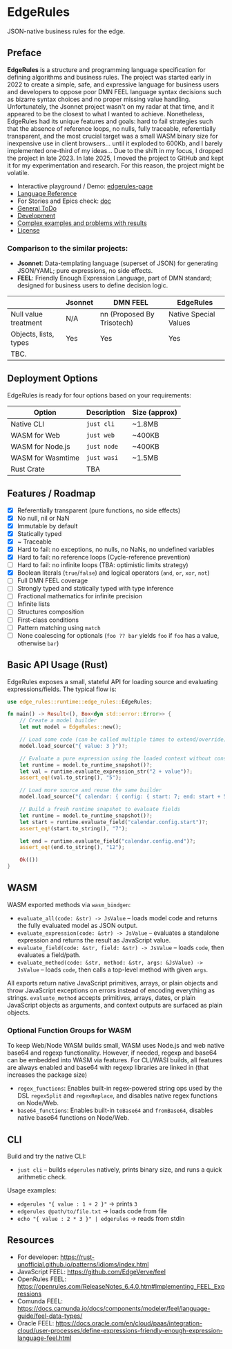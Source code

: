 # EdgeRules

JSON-native business rules for the edge.

## Preface

**EdgeRules** is a structure and programming language specification for defining algorithms and business rules.
The project was started early in 2022 to create a simple, safe, and expressive language for business users and
developers
to oppose poor DMN FEEL language syntax decisions such as bizarre syntax choices and no proper missing value handling.
Unfortunately, the Jsonnet project wasn't on my radar at that time, and it
appeared to be the closest to what I wanted to achieve. Nonetheless, EdgeRules had its unique features and goals:
hard to fail strategies such that the absence of reference loops, no nulls, fully traceable, referentially transparent,
and the most crucial target was a small WASM binary size for inexpensive use in client browsers... until it exploded to
600Kb,
and I barely implemented one-third of my ideas... Due to the shift in my focus, I dropped the project in late 2023.
In late 2025, I moved the project to GitHub and kept it for my experimentation and research. For this reason, the
project might be volatile.

- Interactive playground / Demo: [edgerules-page](https://rimvydasb.github.io/edgerules-page/)
- [Language Reference](REFERENCE.md)
- For Stories and Epics check: [doc](doc)
- [General ToDo](TODO.md)
- [Development](AGENTS.md)
- [Complex examples and problems with results](tests/EXAMPLES-output.md)
- [License](LICENSE)

### Comparison to the similar projects:

- **Jsonnet**: Data-templating language (superset of JSON) for generating JSON/YAML; pure expressions, no side effects.
- **FEEL**: Friendly Enough Expression Language, part of DMN standard; designed for business users to define decision
  logic.

|                       | Jsonnet | DMN FEEL                   | EdgeRules             |
|-----------------------|---------|----------------------------|-----------------------|
| Null value treatment  | N/A     | nn (Proposed By Trisotech) | Native Special Values |
| Objects, lists, types | Yes     | Yes                        | Yes                   |
| TBC.                  |         |                            |                       |

## Deployment Options

EdgeRules is ready for four options based on your requirements:

| Option            | Description | Size (approx) |
|-------------------|-------------|---------------|
| Native CLI        | `just cli`  | ~1.8MB        |
| WASM for Web      | `just web`  | ~400KB        |
| WASM for Node.js  | `just node` | ~400KB        |
| WASM for Wasmtime | `just wasi` | ~1.5MB        |
| Rust Crate        | TBA         |               |

## Features / Roadmap

- [x] Referentially transparent (pure functions, no side effects)
- [x] No null, nil or NaN
- [x] Immutable by default
- [x] Statically typed
- [x] ~ Traceable
- [x] Hard to fail: no exceptions, no nulls, no NaNs, no undefined variables
- [x] Hard to fail: no reference loops (Cycle-reference prevention)
- [ ] Hard to fail: no infinite loops (TBA: optimistic limits strategy)
- [x] Boolean literals (`true`/`false`) and logical operators (`and`, `or`, `xor`, `not`)
- [ ] Full DMN FEEL coverage
- [ ] Strongly typed and statically typed with type inference
- [ ] Fractional mathematics for infinite precision
- [ ] Infinite lists
- [ ] Structures composition
- [ ] First-class conditions
- [ ] Pattern matching using `match`
- [ ] None coalescing for optionals (`foo ?? bar` yields `foo` if `foo` has a value, otherwise `bar`)

## Basic API Usage (Rust)

EdgeRules exposes a small, stateful API for loading source and evaluating expressions/fields. The typical flow is:

```rust
use edge_rules::runtime::edge_rules::EdgeRules;

fn main() -> Result<(), Box<dyn std::error::Error>> {
    // Create a model builder
    let mut model = EdgeRules::new();

    // Load some code (can be called multiple times to extend/override)
    model.load_source("{ value: 3 }")?;

    // Evaluate a pure expression using the loaded context without consuming the builder
    let runtime = model.to_runtime_snapshot()?;
    let val = runtime.evaluate_expression_str("2 + value")?;
    assert_eq!(val.to_string(), "5");

    // Load more source and reuse the same builder
    model.load_source("{ calendar: { config: { start: 7; end: start + 5 } } }")?;

    // Build a fresh runtime snapshot to evaluate fields
    let runtime = model.to_runtime_snapshot()?;
    let start = runtime.evaluate_field("calendar.config.start")?;
    assert_eq!(start.to_string(), "7");

    let end = runtime.evaluate_field("calendar.config.end")?;
    assert_eq!(end.to_string(), "12");

    Ok(())
}
```

## WASM

WASM exported methods via `wasm_bindgen`:

- `evaluate_all(code: &str) -> JsValue` – loads model code and returns the fully evaluated model as JSON output.
- `evaluate_expression(code: &str) -> JsValue` – evaluates a standalone expression and returns the result as JavaScript value.
- `evaluate_field(code: &str, field: &str) -> JsValue` – loads `code`, then evaluates a field/path.
- `evaluate_method(code: &str, method: &str, args: &JsValue) -> JsValue` – loads `code`, then calls a top-level method
  with given `args`.

All exports return native JavaScript primitives, arrays, or plain objects and throw JavaScript exceptions on errors
instead of encoding everything as strings. `evaluate_method` accepts primitives, arrays, dates, or plain JavaScript objects
as arguments, and context outputs are surfaced as plain objects.

### Optional Function Groups for WASM

To keep Web/Node WASM builds small, WASM uses Node.js and web native base64 and regexp functionality.
However, if needed, regexp and base64 can be embedded into WASM via features.
For CLI/WASI builds, all features are always enabled and base64 with regexp libraries are linked in (that increases the
package size)

- `regex_functions`: Enables built-in regex-powered string ops used by the DSL `regexSplit` and `regexReplace`, and
  disables native regex functions on Node/Web.
- `base64_functions`: Enables built-in `toBase64` and `fromBase64`, disables native base64 functions on Node/Web.

## CLI

Build and try the native CLI:

- `just cli` – builds `edgerules` natively, prints binary size, and runs a quick arithmetic check.

Usage examples:

- `edgerules "{ value : 1 + 2 }"` → prints `3`
- `edgerules @path/to/file.txt` → loads code from file
- `echo "{ value : 2 * 3 }" | edgerules` → reads from stdin

## Resources

- For developer: https://rust-unofficial.github.io/patterns/idioms/index.html
- JavaScript FEEL: https://github.com/EdgeVerve/feel
- OpenRules FEEL: https://openrules.com/ReleaseNotes_6.4.0.htm#Implementing_FEEL_Expressions
- Comunda FEEL: https://docs.camunda.io/docs/components/modeler/feel/language-guide/feel-data-types/
- Oracle
  FEEL: https://docs.oracle.com/en/cloud/paas/integration-cloud/user-processes/define-expressions-friendly-enough-expression-language-feel.html
